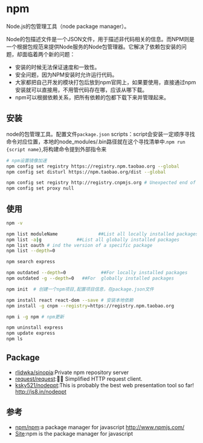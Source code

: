 # npm

Node.js的包管理工具（node package manager）。

Node的包描述文件是一个JSON文件，用于描述非代码相关的信息。而NPM则是一个根据包规范来提供Node服务的Node包管理器。它解决了依赖包安装的问题，却面临着两个新的问题：

* 安装的时候无法保证速度和一致性。
* 安全问题，因为NPM安装时允许运行代码。
* 大家都把自己开发的模块打包后放到npm官网上，如果要使用，直接通过npm安装就可以直接用，不用管代码存在哪，应该从哪下载。
* npm可以根据依赖关系，把所有依赖的包都下载下来并管理起来。

## 安装

node的包管理工具。配置文件`package.json`
scripts：script会安装一定顺序寻找命令对应位置，本地的node_modules/.bin路径就在这个寻找清单中.`npm run {script name}`,将构建命令提到外部指令来

```sh
# npm设置镜像加速
npm config set registry https://registry.npm.taobao.org --global
npm config set disturl https://npm.taobao.org/dist --global

npm config set registry http://registry.cnpmjs.org # Unexpected end of JSON input while parsing near '...p":false,"directories'
npm config set proxy null
```

## 使用

```sh
npm -v

npm list moduleName               ##List all locally installed packages
npm list -a|g             ##List all globally installed packages
npm list oauth # ind the version of a specific package
npm list --depth=0

npm search express

npm outdated --depth=0             ##For locally installed packages
npm outdated -g --depth=0   ##For  globally installed packages

npm init  # 创建一个npm项目,配置项目信息，在package.json文件

npm install react react-dom --save # 安装本地依赖
npm install -g cnpm --registry=https://registry.npm.taobao.org

npm i -g npm # npm更新

npm uninstall express
npm update express
npm ls
```

## Package

* [rlidwka/sinopia](https://github.com/rlidwka/sinopia):Private npm repository server
* [request/request](https://github.com/request/request):🏊🏾 Simplified HTTP request client.
* [ksky521/nodeppt](https://github.com/ksky521/nodePPT):This is probably the best web presentation tool so far! http://js8.in/nodeppt

## 参考

* [npm/npm](https://github.com/npm/npm):a package manager for javascript <http://www.npmjs.com/>
* [Site](https://www.npmjs.com/):npm is the package manager for javascript
